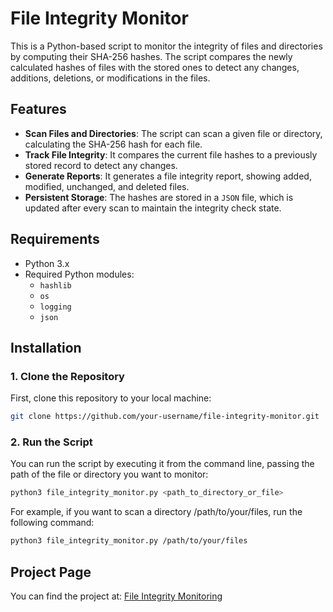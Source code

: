 # File Integrity Monitor

This is a Python-based script to monitor the integrity of files and directories by computing their SHA-256 hashes. The script compares the newly calculated hashes of files with the stored ones to detect any changes, additions, deletions, or modifications in the files.

## Features
- **Scan Files and Directories**: The script can scan a given file or directory, calculating the SHA-256 hash for each file.
- **Track File Integrity**: It compares the current file hashes to a previously stored record to detect any changes.
- **Generate Reports**: It generates a file integrity report, showing added, modified, unchanged, and deleted files.
- **Persistent Storage**: The hashes are stored in a `JSON` file, which is updated after every scan to maintain the integrity check state.

## Requirements
- Python 3.x
- Required Python modules:
  - `hashlib`
  - `os`
  - `logging`
  - `json`

## Installation

### 1. **Clone the Repository**

First, clone this repository to your local machine:

```bash
git clone https://github.com/your-username/file-integrity-monitor.git
```

### 2. **Run the Script**

You can run the script by executing it from the command line, passing the path of the file or directory you want to monitor:

```bash
python3 file_integrity_monitor.py <path_to_directory_or_file>
```
For example, if you want to scan a directory /path/to/your/files, run the following command:

```bash
python3 file_integrity_monitor.py /path/to/your/files
```

## Project Page

You can find the project at: [File Integrity Monitoring](https://roadmap.sh/projects/file-integrity-checker)

